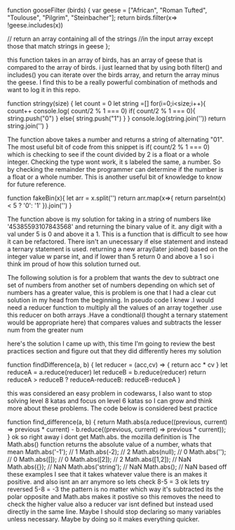 function gooseFilter (birds) {
  var geese = ["African", "Roman Tufted", "Toulouse", "Pilgrim", "Steinbacher"];
return birds.filter(x=> !geese.includes(x))
  
  // return an array containing all of the strings 
  //in the input array except those that match strings in geese
};

this function takes in an array of birds, has an array of geese that is compared to the array of birds.
i just learned that by using both filter() and includes() you can iterate over the birds array, and return the array
minus the geese. I find this to be a really powerful combination of methods and want to log it in this repo.

function stringy(size) {
let count = 0
let string =[]
for(i=0;i<size;i++){
count++
console.log( count/2 % 1 === 0)
 if( count/2 % 1 === 0){
string.push("0")
 }
  else{
string.push("1")
  }
}
  console.log(string.join(''))
  return string.join('')
}

The function above takes a number and returns a string of alternating "01". The most useful bit of code from this snippet is if( count/2 % 1 === 0) which is checking to see if the count divided by 2 is a float or a whole integer. Checking the type wont work, it s labeled the same, a number. So by checking the remainder the programmer can determine if the number is a float or a whole number. This is another useful bit of knowledge to know for future reference.


function fakeBin(x){
let arr = x.split('')
return arr.map(x=>{
return parseInt(x) < 5 ? '0': '1'
}).join('')
}

The function above is my solution for taking in a string of numbers like '45385593107843568' and returning the binary value of it. any digit with a val under 5 is 0 and above it a 1. This is a function that is difficult to see how it can be refactored. There isn't an unecessary if else statement and instead a ternary statement is used. returning a new array(later joined) based on the integer value w parse int, and if lower than 5 return 0 and above a 1 so i think im proud of how this solution turned out.



The following solution is for a problem that wants the dev to  subtract one set of numbers from another set of numbers depending on which set of numbers has a greater value, this is problem is one that I had a clear cut solution in my head from the beginning. In pseudo code I knew
.I would need a reducer function to multiply all the values of an array together 
.use this reducer on both arrays
.Have a condtional(I thought a ternary statement would be appropriate here) that compares values and subtracts the lesser num from the greater num

here's the solution I came up with, this time I'm going to review the best practices section and figure out that they did differently heres my solution

function findDifference(a, b) {
  let reducer = (acc,cv) => {
    return acc * cv
  }
  let reduceA = a.reduce(reducer)
    let reduceB = b.reduce(reducer)
    return reduceA > reduceB ? reduceA-reduceB: reduceB-reduceA
}

this was considered an easy problem in codewarss, I also want to stop solving level 8 katas and focus on level 6 katas so I can grow and think more about these problems. The code below is considered best practice

function find_difference(a, b) {
  return Math.abs(a.reduce((previous, current) => previous * current) - b.reduce((previous, current) => previous * current));
}
ok so right away i dont get Math.abs.
the mozilla definition is The Math.abs() function returns the absolute value of a number,
whats that mean
Math.abs('-1');     // 1
Math.abs(-2);       // 2
Math.abs(null);     // 0
Math.abs('');       // 0
Math.abs([]);       // 0
Math.abs([2]);      // 2
Math.abs([1,2]);    // NaN
Math.abs({});       // NaN
Math.abs('string'); // NaN
Math.abs();         // NaN
based off these examples I see that it takes whatever value there is an makes it positive. and also isnt an arr anymore
so lets check 8-5 = 3 ok lets try reversed  5-8 = -3 the pattern is no matter which way it's subtracted its the polar opposite and Math.abs makes it postive so this removes the need to check the higher value also a reducer var isnt defined but instead used directly in the same line. Maybe I should stop declaring so many variables unless necessary. Maybe by doing so it makes everything quicker.